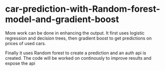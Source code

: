 # car-prediction-with-Random-forest-model-and-gradient-boost
More work can be done in enhancing the output.
It first uses logistic regression and decision trees, then gradient boost to get predictions on prices of used cars.

Finally it uses Random forest to create a prediction and an auth api is created.
The code will be worked on continously to improve results and expose the api
